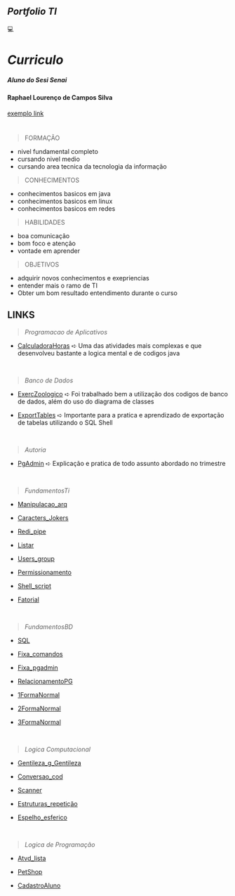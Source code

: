 *<h2> Portfolio TI </h2>* 💻
*<h1> Curriculo </h1>*
<h5> Aluno do Sesi Senai </h5>
<h4>Raphael Lourenço de Campos Silva</h4>

[exemplo link](fundamentosTI/exemplos.sh)

#

> FORMAÇÃO

* nivel fundamental completo
* cursando nivel medio 
* cursando area tecnica da tecnologia da informação


> CONHECIMENTOS

* conhecimentos basicos em java
* conhecimentos basicos em linux
* conhecimentos basicos em redes


> HABILIDADES 

* boa comunicação 
* bom foco e atenção 
* vontade em aprender 

> OBJETIVOS

* adquirir novos conhecimentos e exepriencias 
* entender mais o ramo de TI
* Obter um bom resultado entendimento durante o curso

## **LINKS**
>*Programacao de Aplicativos* 

* [CalculadoraHoras](https://github.com/SilvaRaphacC/portfolioTecnico/tree/main/CalculadoraHoras) ➪ Uma das atividades mais complexas e que desenvolveu bastante a logica mental e de codigos java

<br />

>*Banco de Dados*

* [ExercZoologico](BancoDados/ExercZoologico.sql) ➪ Foi trabalhado bem a utilização dos codigos de banco de dados, além do uso do diagrama de classes

* [ExportTables](BancoDados/ExportTables.sql) ➪ Importante para a pratica e aprendizado de exportação de tabelas utilizando o SQL Shell

<br />

>*Autoria*

* [PgAdmin](Autorias/PgAdminRev.sql) ➪ Explicação e pratica de todo assunto abordado no trimestre 

<br />

>*FundamentosTi*

* [Manipulacao_arq](fundamentosTI/Manipulacao_arq)

* [Caracters_Jokers](fundamentosTI/Caracteres_curingas)

* [Redi_pipe](fundamentosTI/Redirecionamento_pipe)

* [Listar](fundamentosTI/Listar_redirecionar)

* [Users_group](fundamentosTI/Usuarios_e_Grupos)

* [Permissionamento](fundamentosTI/Permissionamento)

* [Shell_script](fundamentosTI/Shell_script)

* [Fatorial](fundamentosTI/Fatorial)

<br />

>*FundamentosBD*

* [SQL](FundamentosBD/SQL)

* [Fixa_comandos](FundamentosBD/alter_comandos)

* [Fixa_pgadmin](FundamentosBD/Fixa_pgadmin)

* [RelacionamentoPG](FundamentosBD/Relacionamento_PG)

* [1FormaNormal](FundamentosBD/1FormaNormal)

* [2FormaNormal](FundamentosBD/2FormaNormal)

* [3FormaNormal](FundamentosBD/3FormaNormal)

<br />

>*Logica Computacional* 

* [Gentileza_g_Gentileza](LogicaComputacional/Gentileza_g_gentileza)

* [Conversao_cod](LogicaComputacional/conversao_cod)

* [Scanner](LogicaComputacional/Scanner)

* [Estruturas_repetição](LogicaComputacional/Estruturas_repetição)

* [Espelho_esferico](LogicaComputacional/Espelhos_esferico)

<br />

>*Logica de Programação*

* [Atvd_lista](LogicaProgramação/Atvd_lista)

* [PetShop](LogicaProgramação/PetShop)

* [CadastroAluno](LogicaProgramação/CadastroAluno/)
